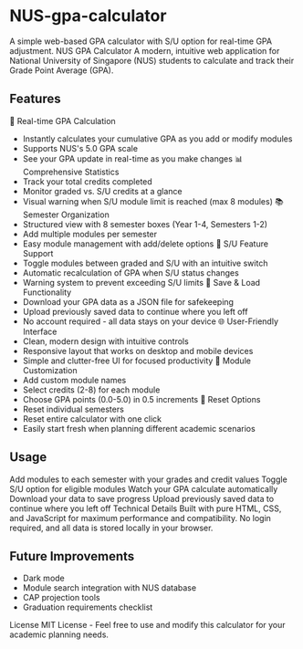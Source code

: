 # NUS-gpa-calculator

A simple web-based GPA calculator with S/U option for real-time GPA adjustment.
NUS GPA Calculator
A modern, intuitive web application for National University of Singapore (NUS) students to calculate and track their Grade Point Average (GPA).

## Features

🧮 Real-time GPA Calculation

- Instantly calculates your cumulative GPA as you add or modify modules
- Supports NUS's 5.0 GPA scale
- See your GPA update in real-time as you make changes
  📊 Comprehensive Statistics
- Track your total credits completed
- Monitor graded vs. S/U credits at a glance
- Visual warning when S/U module limit is reached (max 8 modules)
  📚 Semester Organization
- Structured view with 8 semester boxes (Year 1-4, Semesters 1-2)
- Add multiple modules per semester
- Easy module management with add/delete options
  🔄 S/U Feature Support
- Toggle modules between graded and S/U with an intuitive switch
- Automatic recalculation of GPA when S/U status changes
- Warning system to prevent exceeding S/U limits
  💾 Save & Load Functionality
- Download your GPA data as a JSON file for safekeeping
- Upload previously saved data to continue where you left off
- No account required - all data stays on your device
  🌐 User-Friendly Interface
- Clean, modern design with intuitive controls
- Responsive layout that works on desktop and mobile devices
- Simple and clutter-free UI for focused productivity
  🧩 Module Customization
- Add custom module names
- Select credits (2-8) for each module
- Choose GPA points (0.0-5.0) in 0.5 increments
  🔄 Reset Options
- Reset individual semesters
- Reset entire calculator with one click
- Easily start fresh when planning different academic scenarios

## Usage

Add modules to each semester with your grades and credit values
Toggle S/U option for eligible modules
Watch your GPA calculate automatically
Download your data to save progress
Upload previously saved data to continue where you left off
Technical Details
Built with pure HTML, CSS, and JavaScript for maximum performance and compatibility. No login required, and all data is stored locally in your browser.

## Future Improvements

- Dark mode
- Module search integration with NUS database
- CAP projection tools
- Graduation requirements checklist

License
MIT License - Feel free to use and modify this calculator for your academic planning needs.
